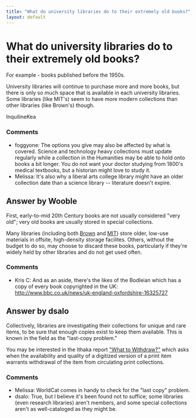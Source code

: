 ```yaml
---
title: "What do university libraries do to their extremely old books?"
layout: default
---
```

What do university libraries do to their extremely old books?
=====================
For example - books published before the 1950s.

University libraries will continue to purchase more and more books, but
there is only so much space that is available in each university
libraries. Some libraries (like MIT's) seem to have more modern
collections than other libraries (like Brown's) though.

InquilineKea

### Comments ###
* foggyone: The options you give may also be affected by what is covered. Science
and technology heavy collections must update regularly while a
collection in the Humanities may be able to hold onto books a bit
longer. You do not want your doctor studying from 1800's medical
textbooks, but a historian might love to study it.
* Melissa: It's also why a liberal arts college library might have an older
collection date than a science library -- literature doesn't expire.


Answer by Wooble
----------------
First, early-to-mid 20th Century books are not usually considered "very
old"; very old books are usually stored in special collections.

Many libraries (including both
[Brown](http://library.brown.edu/about/annex/) and
[MIT](http://libraries.mit.edu/lsa/index.html)) store older, low-use
materials in offsite, high-density storage facilites. Others, without
the budget to do so, may choose to discard these books, particularly if
they're widely held by other libraries and do not get used often.

### Comments ###
* Kris C: And as an aside, there's the likes of the Bodleian which has a copy of
every book copyrighted in the UK:
http://www.bbc.co.uk/news/uk-england-oxfordshire-16325727

Answer by dsalo
----------------
Collectively, libraries are investigating their collections for unique
and rare items, to be sure that enough copies exist to keep them
available. This is known in the field as the "last-copy problem."

You may be interested in the Ithaka report ["What to
Withdraw?"](http://www.sr.ithaka.org/research-publications/what-withdraw-print-collections-management-wake-digitization "What to Withdraw?")
which asks when the availability and quality of a digitized version of a
print item warrants withdrawal of the item from circulating print
collections.

### Comments ###
* Melissa: WorldCat comes in handy to check for the "last copy" problem.
* dsalo: True, but I believe it's been found not to suffice; some libraries (even
research libraries) aren't members, and some special collections aren't
as well-cataloged as they might be.

